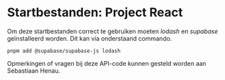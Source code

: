 # Startbestanden: Project React

Om deze startbestanden correct te gebruiken moeten *lodash* en *supabase* geïnstalleerd worden. Dit kan via onderstaand
commando.

```shell
pnpm add @supabase/supabase-js lodash
```

Opmerkingen of vragen bij deze API-code kunnen gesteld worden aan 
<a link='mailto:sebastiaan.henau@thomasmore.be'>Sebastiaan Henau</a>.